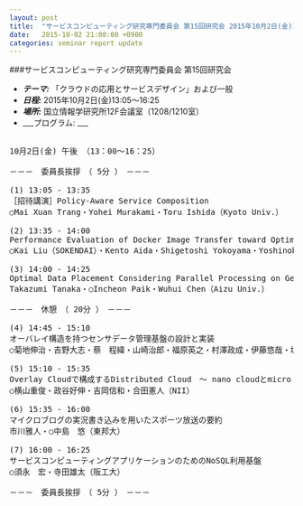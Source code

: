 ```yaml
---
layout: post
title:  "サービスコンピューティング研究専門委員会 第15回研究会 2015年10月2日(金)13:05～16:25"
date:   2015-10-02 21:00:00 +0900
categories: seminar report update
---
```


###サービスコンピューティング研究専門委員会 第15回研究会
- ___テーマ:___ 「クラウドの応用とサービスデザイン」および一般
- ___日程:___ 2015年10月2日(金)13:05～16:25
- ___場所:___ 国立情報学研究所12F会議室（1208/1210室）
- ___プログラム: ___

<pre>

10月2日(金) 午後 （13：00～16：25）

－－－　委員長挨拶　（ 5分 ）　－－－

(1) 13:05 - 13:35
［招待講演］Policy-Aware Service Composition
○Mai Xuan Trang・Yohei Murakami・Toru Ishida（Kyoto Univ.）

(2) 13:35 - 14:00
Performance Evaluation of Docker Image Transfer toward Optimal Containers Deployment
○Kai Liu（SOKENDAI）・Kento Aida・Shigetoshi Yokoyama・Yoshinobu Masatani（NII）

(3) 14:00 - 14:25
Optimal Data Placement Considering Parallel Processing on Geo-Distributed Big Data Center
Takazumi Tanaka・○Incheon Paik・Wuhui Chen（Aizu Univ.）

－－－　休憩　（ 20分 ）　－－－

(4) 14:45 - 15:10
オーバレイ構造を持つセンサデータ管理基盤の設計と実装
○菊地伸治・吉野大志・蔡　程緯・山崎治郎・福原英之・村澤政成・伊藤悠哉・塩沢京平・林　隆史・中村章人・岩瀬次郎（会津大）

(5) 15:10 - 15:35
Overlay Cloudで構成するDistributed Cloud　～ nano cloudとmicro cloudとmega cloudをつなぐ ～
○横山重俊・政谷好伸・吉岡信和・合田憲人（NII）

(6) 15:35 - 16:00
マイクロブログの実況書き込みを用いたスポーツ放送の要約
市川雅人・○中島　悠（東邦大）

(7) 16:00 - 16:25
サービスコンピューティングアプリケーションのためのNoSQL利用基盤
○須永　宏・寺田雄太（阪工大）

－－－　委員長挨拶　（ 5分 ）　－－－
</pre>

